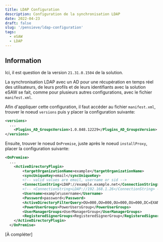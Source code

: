 ```yaml
---
title: LDAP Configuration
description: Configuration de la synchronisation LDAP
date: 2022-04-23
draft: false
slug: '/pensieve/ldap-configuration'
tags:
  - eSAW
  - LDAP
---
```


## Information

Ici, il est question de la version `21.31.0.1504` de la solution.

La synchronisation LDAP avec un AD pour une récupération en temps réel des utilisateurs, de leurs profils et de leurs identifiants avec la solution eSAW se fait, comme pour plusieurs autres configurations, avec le fichier `manifest.xml`.

Afin d'appliquer cette configuration, il faut accéder au fichier `manifest.xml`, trouver le noeud `versions` puis y placer la configuration suivante:
```xml:title=manifest.xml
<versions>
  ...
	<Plugins_AD_GroupsVersion>1.0.848.12229</Plugins_AD_GroupsVersion>
</versions>
```
Ensuite, trouver le noeud `OnPremise`, juste après le noeud `installProxy`, placer la configuration suivante:
```xml:title=manifest.xml
<OnPremise>
  ...
	<ActiveDirectoryPlugin> 
		<targetOrganizationName>example</targetOrganizationName> 
		<syncUniqueKey>email</syncUniqueKey> 
		<!-- valid values are email, username or sid --> 
		<ConnectionString>LDAP://example.example.net</ConnectionString> 
		<!-- <ConnectionString>LDAP://192.168.1.26</ConnectionString> --> 
		<Username>example\username</Username> 
		<Password>password</Password> 
		<ActiveDirectoryFilterQuery>OU=000,OU=000,OU=000,OU=000,DC=EXAMPLE,DC=EXAMPLE,DC=NET</ActiveDirectoryFilterQuery> 
		<PowerUserGroups>PowerUsersGroup</PowerUserGroups> 
		<UserManagerGroups>UserManagerGroup</UserManagerGroups> 
		<RegisteredSignerGroups>RegisteredSignerGroup</RegisteredSignerGroups> 
	</ActiveDirectoryPlugin>
  </OnPremise>
```


[À compléter]
